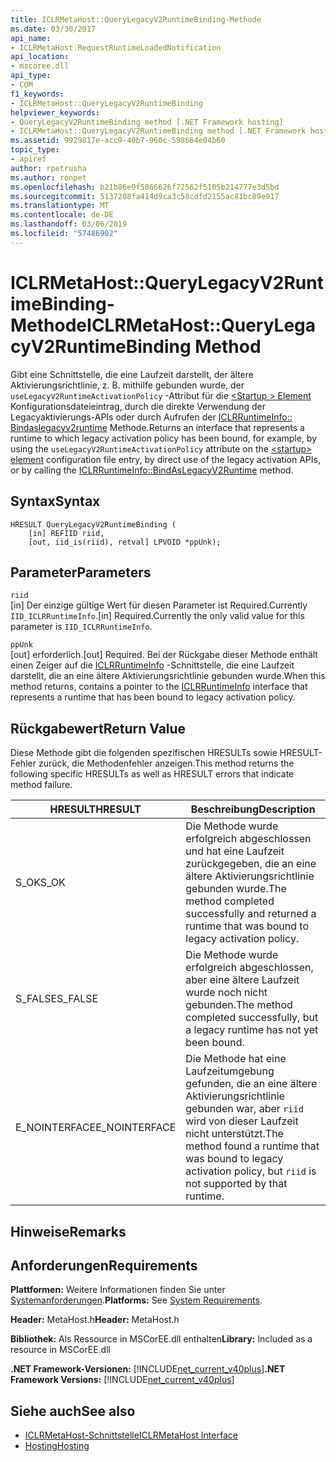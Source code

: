 ```yaml
---
title: ICLRMetaHost::QueryLegacyV2RuntimeBinding-Methode
ms.date: 03/30/2017
api_name:
- ICLRMetaHost.RequestRuntimeLoadedNotification
api_location:
- mscoree.dll
api_type:
- COM
f1_keywords:
- ICLRMetaHost::QueryLegacyV2RuntimeBinding
helpviewer_keywords:
- QueryLegacyV2RuntimeBinding method [.NET Framework hosting]
- ICLRMetaHost::QueryLegacyV2RuntimeBinding method [.NET Framework hosting]
ms.assetid: 9929817e-acc9-40b7-960c-598664e04b60
topic_type:
- apiref
author: rpetrusha
ms.author: ronpet
ms.openlocfilehash: b21b86e9f5866626f72562f5105b214777e3d5bd
ms.sourcegitcommit: 5137208fa414d9ca3c58cdfd2155ac81bc89e917
ms.translationtype: MT
ms.contentlocale: de-DE
ms.lasthandoff: 03/06/2019
ms.locfileid: "57486902"
---
```

# <a name="iclrmetahostquerylegacyv2runtimebinding-method"></a><span data-ttu-id="80eb8-102">ICLRMetaHost::QueryLegacyV2RuntimeBinding-Methode</span><span class="sxs-lookup"><span data-stu-id="80eb8-102">ICLRMetaHost::QueryLegacyV2RuntimeBinding Method</span></span>
<span data-ttu-id="80eb8-103">Gibt eine Schnittstelle, die eine Laufzeit darstellt, der ältere Aktivierungsrichtlinie, z. B. mithilfe gebunden wurde, der `useLegacyV2RuntimeActivationPolicy` -Attribut für die [ \<Startup > Element](../../../../docs/framework/configure-apps/file-schema/startup/startup-element.md) Konfigurationsdateieintrag, durch die direkte Verwendung der Legacyaktivierungs-APIs oder durch Aufrufen der [ICLRRuntimeInfo:: Bindaslegacyv2runtime](../../../../docs/framework/unmanaged-api/hosting/iclrruntimeinfo-bindaslegacyv2runtime-method.md) Methode.</span><span class="sxs-lookup"><span data-stu-id="80eb8-103">Returns an interface that represents a runtime to which legacy activation policy has been bound, for example, by using the `useLegacyV2RuntimeActivationPolicy` attribute on the [\<startup> element](../../../../docs/framework/configure-apps/file-schema/startup/startup-element.md) configuration file entry, by direct use of the legacy activation APIs, or by calling the [ICLRRuntimeInfo::BindAsLegacyV2Runtime](../../../../docs/framework/unmanaged-api/hosting/iclrruntimeinfo-bindaslegacyv2runtime-method.md) method.</span></span>  
  
## <a name="syntax"></a><span data-ttu-id="80eb8-104">Syntax</span><span class="sxs-lookup"><span data-stu-id="80eb8-104">Syntax</span></span>  
  
```  
HRESULT QueryLegacyV2RuntimeBinding (  
    [in] REFIID riid,  
    [out, iid_is(riid), retval] LPVOID *ppUnk);  
```  
  
## <a name="parameters"></a><span data-ttu-id="80eb8-105">Parameter</span><span class="sxs-lookup"><span data-stu-id="80eb8-105">Parameters</span></span>  
 `riid`  
 <span data-ttu-id="80eb8-106">[in] Der einzige gültige Wert für diesen Parameter ist Required.Currently `IID_ICLRRuntimeInfo`.</span><span class="sxs-lookup"><span data-stu-id="80eb8-106">[in] Required.Currently the only valid value for this parameter is `IID_ICLRRuntimeInfo`.</span></span>  
  
 `ppUnk`  
 <span data-ttu-id="80eb8-107">[out] erforderlich.</span><span class="sxs-lookup"><span data-stu-id="80eb8-107">[out] Required.</span></span> <span data-ttu-id="80eb8-108">Bei der Rückgabe dieser Methode enthält einen Zeiger auf die [ICLRRuntimeInfo](../../../../docs/framework/unmanaged-api/hosting/iclrruntimeinfo-interface.md) -Schnittstelle, die eine Laufzeit darstellt, die an eine ältere Aktivierungsrichtlinie gebunden wurde.</span><span class="sxs-lookup"><span data-stu-id="80eb8-108">When this method returns, contains a pointer to the [ICLRRuntimeInfo](../../../../docs/framework/unmanaged-api/hosting/iclrruntimeinfo-interface.md) interface that represents a runtime that has been bound to legacy activation policy.</span></span>  
  
## <a name="return-value"></a><span data-ttu-id="80eb8-109">Rückgabewert</span><span class="sxs-lookup"><span data-stu-id="80eb8-109">Return Value</span></span>  
 <span data-ttu-id="80eb8-110">Diese Methode gibt die folgenden spezifischen HRESULTs sowie HRESULT-Fehler zurück, die Methodenfehler anzeigen.</span><span class="sxs-lookup"><span data-stu-id="80eb8-110">This method returns the following specific HRESULTs as well as HRESULT errors that indicate method failure.</span></span>  
  
|<span data-ttu-id="80eb8-111">HRESULT</span><span class="sxs-lookup"><span data-stu-id="80eb8-111">HRESULT</span></span>|<span data-ttu-id="80eb8-112">Beschreibung</span><span class="sxs-lookup"><span data-stu-id="80eb8-112">Description</span></span>|  
|-------------|-----------------|  
|<span data-ttu-id="80eb8-113">S_OK</span><span class="sxs-lookup"><span data-stu-id="80eb8-113">S_OK</span></span>|<span data-ttu-id="80eb8-114">Die Methode wurde erfolgreich abgeschlossen und hat eine Laufzeit zurückgegeben, die an eine ältere Aktivierungsrichtlinie gebunden wurde.</span><span class="sxs-lookup"><span data-stu-id="80eb8-114">The method completed successfully and returned a runtime that was bound to legacy activation policy.</span></span>|  
|<span data-ttu-id="80eb8-115">S_FALSE</span><span class="sxs-lookup"><span data-stu-id="80eb8-115">S_FALSE</span></span>|<span data-ttu-id="80eb8-116">Die Methode wurde erfolgreich abgeschlossen, aber eine ältere Laufzeit wurde noch nicht gebunden.</span><span class="sxs-lookup"><span data-stu-id="80eb8-116">The method completed successfully, but a legacy runtime has not yet been bound.</span></span>|  
|<span data-ttu-id="80eb8-117">E_NOINTERFACE</span><span class="sxs-lookup"><span data-stu-id="80eb8-117">E_NOINTERFACE</span></span>|<span data-ttu-id="80eb8-118">Die Methode hat eine Laufzeitumgebung gefunden, die an eine ältere Aktivierungsrichtlinie gebunden war, aber `riid` wird von dieser Laufzeit nicht unterstützt.</span><span class="sxs-lookup"><span data-stu-id="80eb8-118">The method found a runtime that was bound to legacy activation policy, but `riid` is not supported by that runtime.</span></span>|  
  
## <a name="remarks"></a><span data-ttu-id="80eb8-119">Hinweise</span><span class="sxs-lookup"><span data-stu-id="80eb8-119">Remarks</span></span>  
  
## <a name="requirements"></a><span data-ttu-id="80eb8-120">Anforderungen</span><span class="sxs-lookup"><span data-stu-id="80eb8-120">Requirements</span></span>  
 <span data-ttu-id="80eb8-121">**Plattformen:** Weitere Informationen finden Sie unter [Systemanforderungen](../../../../docs/framework/get-started/system-requirements.md).</span><span class="sxs-lookup"><span data-stu-id="80eb8-121">**Platforms:** See [System Requirements](../../../../docs/framework/get-started/system-requirements.md).</span></span>  
  
 <span data-ttu-id="80eb8-122">**Header:** MetaHost.h</span><span class="sxs-lookup"><span data-stu-id="80eb8-122">**Header:** MetaHost.h</span></span>  
  
 <span data-ttu-id="80eb8-123">**Bibliothek:** Als Ressource in MSCorEE.dll enthalten</span><span class="sxs-lookup"><span data-stu-id="80eb8-123">**Library:** Included as a resource in MSCorEE.dll</span></span>  
  
 <span data-ttu-id="80eb8-124">**.NET Framework-Versionen:** [!INCLUDE[net_current_v40plus](../../../../includes/net-current-v40plus-md.md)]</span><span class="sxs-lookup"><span data-stu-id="80eb8-124">**.NET Framework Versions:** [!INCLUDE[net_current_v40plus](../../../../includes/net-current-v40plus-md.md)]</span></span>  
  
## <a name="see-also"></a><span data-ttu-id="80eb8-125">Siehe auch</span><span class="sxs-lookup"><span data-stu-id="80eb8-125">See also</span></span>
- [<span data-ttu-id="80eb8-126">ICLRMetaHost-Schnittstelle</span><span class="sxs-lookup"><span data-stu-id="80eb8-126">ICLRMetaHost Interface</span></span>](../../../../docs/framework/unmanaged-api/hosting/iclrmetahost-interface.md)
- [<span data-ttu-id="80eb8-127">Hosting</span><span class="sxs-lookup"><span data-stu-id="80eb8-127">Hosting</span></span>](../../../../docs/framework/unmanaged-api/hosting/index.md)
